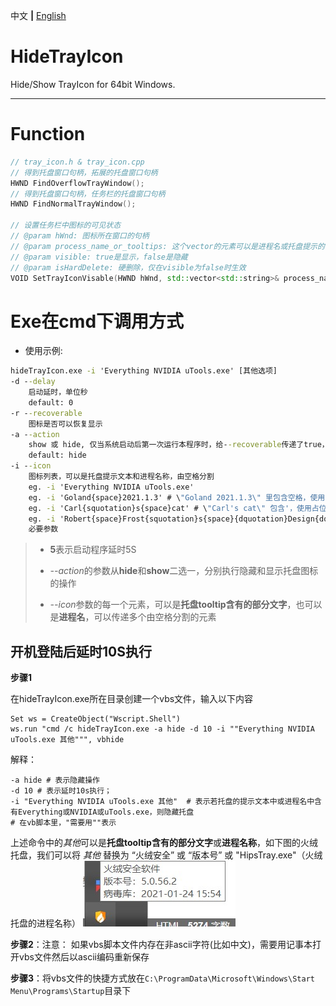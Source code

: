 中文 **|** [English](https://github.com/LCiZY/HideTrayIcon/blob/main/README_EN.md)

# HideTrayIcon

Hide/Show TrayIcon for 64bit Windows.

---

# Function

```c++
// tray_icon.h & tray_icon.cpp
// 得到托盘窗口句柄，拓展的托盘窗口句柄
HWND FindOverflowTrayWindow();
// 得到托盘窗口句柄，任务栏的托盘窗口句柄
HWND FindNormalTrayWindow();

// 设置任务栏中图标的可见状态
// @param hWnd: 图标所在窗口的句柄
// @param process_name_or_tooltips: 这个vector的元素可以是进程名或托盘提示的子字符串 
// @param visible: true是显示，false是隐藏
// @param isHardDelete: 硬删除，仅在visible为false时生效
VOID SetTrayIconVisable(HWND hWnd, std::vector<std::string>& process_name_or_tooltips, bool visible, bool isHardDelete = true);
```

# Exe在cmd下调用方式

- 使用示例:
``` cmd
hideTrayIcon.exe -i 'Everything NVIDIA uTools.exe' [其他选项]
-d --delay
	启动延时，单位秒
	default: 0
-r --recoverable
	图标是否可以恢复显示
-a --action
	show 或 hide, 仅当系统启动后第一次运行本程序时，给--recoverable传递了true，show这个选项才生效
	default: hide
-i --icon
	图标列表，可以是托盘提示文本和进程名称，由空格分割
	eg. -i 'Everything NVIDIA uTools.exe'
	eg. -i 'Goland{space}2021.1.3' # \"Goland 2021.1.3\" 里包含空格，使用{space}占位符
	eg. -i 'Carl{squotation}s{space}cat' # \"Carl's cat\" 包含'，使用占位符{squotation}
	eg. -i 'Robert{space}Frost{squotation}s{space}{dquotation}Design{dquotation}.' # \"Robert Frost's \"Design\".\"包含"，使用占位符{dquotation}
	必要参数
```
> - **5**表示启动程序延时5S
>
> - *--action*的参数从**hide**和**show**二选一，分别执行隐藏和显示托盘图标的操作
>
> - *--icon*参数的每一个元素，可以是**托盘tooltip含有的部分文字**，也可以是**进程名**，可以传递多个由空格分割的元素

## 开机登陆后延时10S执行

**步骤1**

在hideTrayIcon.exe所在目录创建一个vbs文件，输入以下内容

```vbscript
Set ws = CreateObject("Wscript.Shell")
ws.run "cmd /c hideTrayIcon.exe -a hide -d 10 -i ""Everything NVIDIA uTools.exe 其他""", vbhide
```
解释：

```shell
-a hide # 表示隐藏操作
-d 10 # 表示延时10s执行；
-i "Everything NVIDIA uTools.exe 其他"  # 表示若托盘的提示文本中或进程名中含有Everything或NVIDIA或uTools.exe，则隐藏托盘
# 在vb脚本里，"需要用""表示
```

上述命令中的*其他*可以是**托盘tooltip含有的部分文字**或**进程名称**，如下图的火绒托盘，我们可以将 *其他* 替换为 “火绒安全” 或 “版本号” 或 "HipsTray.exe"（火绒托盘的进程名称）
![火绒的tooltip](./SnapShots/eg_cn.jpg)

**步骤2**：注意： 如果vbs脚本文件内存在非ascii字符(比如中文)，需要用记事本打开vbs文件然后以ascii编码重新保存

**步骤3**：将vbs文件的快捷方式放在`C:\ProgramData\Microsoft\Windows\Start Menu\Programs\Startup`目录下

